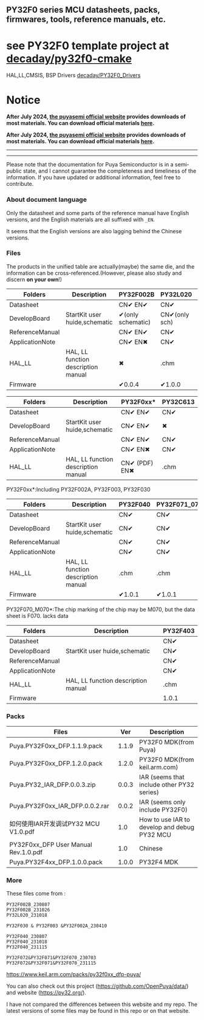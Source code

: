 ## PY32F0 series MCU datasheets, packs, firmwares, tools, reference manuals, etc.



# see PY32F0 template project at [decaday/py32f0-cmake](https://github.com/decaday/py32f0-cmak)



HAL,LL,CMSIS, BSP Drivers [decaday/PY32F0_Drivers](https://github.com/decaday/PY32F0_Drivers)

# Notice

**After July 2024, [the puyasemi official website](https://www.puyasemi.com) provides downloads of most materials. You can download official materials [here](https://www.puyasemi.com/download.html).**



**After July 2024, [the puyasemi official website](https://www.puyasemi.com) provides downloads of most materials. You can download official materials [here](https://www.puyasemi.com/download.html).**



--------------------

--------------------



Please note that the documentation for Puya Semiconductor is in a semi-public state, and I cannot guarantee the completeness and timeliness of the information. If you have updated or additional information, feel free to contribute.

### About document language

Only the datasheet and some parts of the reference manual have English versions, and the English materials are all suffixed with `_EN`.

It seems that the English versions are also lagging behind the Chinese versions.

### Files

The products in the unified table are actually(maybe) the same die, and the information can be cross-referenced.(However, please also study and discern **on your own**!)

| Folders         | Description                         | PY32F002B         | PY32L020      | PY32C642 |
| --------------- | ----------------------------------- | ----------------- | ------------- | -------- |
| Datasheet       |                                     | CN✔  EN✔          | CN✔           | CN✔      |
| DevelopBoard    | StartKit user huide,schematic       | ✔(only schematic) | CN✔(only sch) | ✖        |
| ReferenceManual |                                     | CN✔  EN✔          | CN✔           | ✖        |
| ApplicationNote |                                     | CN✔  EN✖          | CN✔           | ✖        |
| HAL_LL          | HAL, LL function description manual | ✖                 | .chm          | ✖        |
| Firmware        |                                     | ✔0.0.4            | ✔1.0.0        |          |



| Folders         | Description                         | PY32F0xx*     | PY32C613 |
| --------------- | ----------------------------------- | ------------- | -------- |
| Datasheet       |                                     | CN✔ EN✔       | CN✔      |
| DevelopBoard    | StartKit user huide,schematic       | CN✔ EN✔       | ✖        |
| ReferenceManual |                                     | CN✔ EN✔       | CN✔      |
| ApplicationNote |                                     | CN✔  EN✖      | CN✔      |
| HAL_LL          | HAL, LL function description manual | CN✔ (PDF) EN✖ | .chm     |

PY32F0xx*:Including PY32F002A, PY32F003, PY32F030

| Folders         | Description                         | PY32F040 | PY32F071_072 | PY32F070_M070* |
| --------------- | ----------------------------------- | -------- | ------------ | -------------- |
| Datasheet       |                                     | CN✔      | CN✔          | CN✔            |
| DevelopBoard    | StartKit user huide,schematic       | CN✔      | CN✔          | ✖              |
| ReferenceManual |                                     | CN✔      | CN✔          | ✖              |
| ApplicationNote |                                     | CN✔      | CN✔          | ✖              |
| HAL_LL          | HAL, LL function description manual | .chm     | .chm         | ✖              |
| Firmware        |                                     | ✔1.0.1   | ✔1.0.1       |                |

PY32F070_M070*:The chip marking of the chip may be M070, but the data sheet is F070. lacks data

| Folders         | Description                         | PY32F403 |
| --------------- | ----------------------------------- | -------- |
| Datasheet       |                                     | CN✔      |
| DevelopBoard    | StartKit user huide,schematic       | CN✔      |
| ReferenceManual |                                     | CN✔      |
| ApplicationNote |                                     | CN✔      |
| HAL_LL          | HAL, LL function description manual | .chm     |
| Firmware        |                                     | 1.0.1    |





### Packs

| Files                                | Ver   | Description                                  |
| ------------------------------------ | ----- | -------------------------------------------- |
| Puya.PY32F0xx_DFP.1.1.9.pack         | 1.1.9 | PY32F0 MDK(from Puya)                        |
| Puya.PY32F0xx_DFP.1.2.0.pack         | 1.2.0 | PY32F0 MDK(from keil.arm.com)                |
| Puya.PY32_IAR_DFP.0.0.3.zip          | 0.0.3 | IAR (seems that include other PY32 series)   |
| Puya.PY32F0xx_IAR_DFP.0.0.2.rar      | 0.0.2 | IAR (seems only include PY32F0)              |
| 如何使用IAR开发调试PY32 MCU V1.0.pdf | 1.0   | How to use IAR to develop and debug PY32 MCU |
| PY32F0xx_DFP User Manual Rev.1.0.pdf | 1.0   | Chinese                                      |
| Puya.PY32F4xx_DFP.1.0.0.pack         | 1.0.0 | PY32F4 MDK                                   |

### More

These files come from :

```
PY32F002B_230807
PY32F002B_231026
PY32L020_231018

PY32F030 & PY32F003 &PY32F002A_230410

PY32F040_230807
PY32F040_231018
PY32F040_231115

PY32F072&PY32F071&PY32F070_230703
PY32F072&PY32F071&PY32F070_231115
```

https://www.keil.arm.com/packs/py32f0xx_dfp-puya/



You can also check out this project (https://github.com/OpenPuya/data/) and website (https://py32.org/).

 I have not compared the differences between this website and my repo. The latest versions of some files may be found in this repo or on that website.

